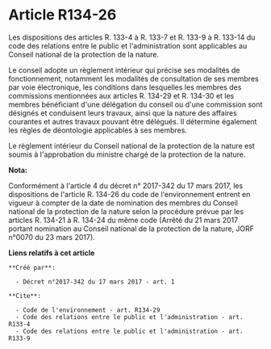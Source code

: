 # Article R134-26

Les dispositions des articles R. 133-4 à R. 133-7 et R. 133-9 à R. 133-14 du code des relations entre le public et
l'administration sont applicables au Conseil national de la protection de la nature.

Le conseil adopte un règlement intérieur qui précise ses modalités de fonctionnement, notamment les modalités de consultation
de ses membres par voie électronique, les conditions dans lesquelles les membres des commissions mentionnées aux articles R.
134-29 et R. 134-30 et les membres bénéficiant d'une délégation du conseil ou d'une commission sont désignés et conduisent
leurs travaux, ainsi que la nature des affaires courantes et autres travaux pouvant être délégués. Il détermine également les
règles de déontologie applicables à ses membres.

Le règlement intérieur du Conseil national de la protection de la nature est soumis à l'approbation du ministre chargé de la
protection de la nature.

**Nota:**

Conformément à l'article 4 du décret n° 2017-342 du 17 mars 2017, les dispositions de l'article R. 134-26 du code de
l'environnement entrent en vigueur à compter de la date de nomination des membres du Conseil national de la protection de la
nature selon la procédure prévue par les articles R. 134-21 à R. 134-24 du même code (Arrêté du 21 mars 2017 portant
nomination au Conseil national de la protection de la nature, JORF n°0070 du 23 mars 2017).

**Liens relatifs à cet article**

	**Créé par**:

	  - Décret n°2017-342 du 17 mars 2017 - art. 1

	**Cite**:

	  - Code de l'environnement - art. R134-29
	  - Code des relations entre le public et l'administration - art. R133-4
	  - Code des relations entre le public et l'administration - art. R133-9
